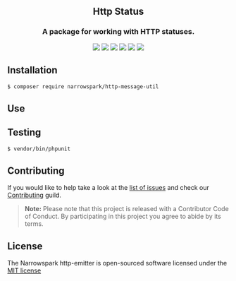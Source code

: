 <h2 align="center">Http Status</h2>
<h3 align="center">A package for working with HTTP statuses.</h3>
<p align="center">
    <a href="https://github.com/narrowspark/http-message-util/releases"><img src="https://img.shields.io/packagist/v/narrowspark/http-message-util.svg?style=flat-square"></a>
    <a href="https://php.net/"><img src="https://img.shields.io/badge/php-%5E7.1.0-8892BF.svg?style=flat-square"></a>
    <a href="https://travis-ci.org/narrowspark/http-message-util"><img src="https://img.shields.io/travis/narrowspark/http-message-util/master.svg?style=flat-square"></a>
    <a href="https://codecov.io/gh/narrowspark/http-message-util"><img src="https://img.shields.io/codecov/c/github/narrowspark/http-message-util/master.svg?style=flat-square"></a>
    <a href="https://packagist.org/packages/narrowspark/http-message-util"><img src="https://img.shields.io/packagist/dt/narrowspark/http-message-util.svg?style=flat-square"></a>
    <a href="http://opensource.org/licenses/MIT"><img src="https://img.shields.io/badge/license-MIT-brightgreen.svg?style=flat-square"></a>
</p>

Installation
------------

```bash
$ composer require narrowspark/http-message-util
```

Use
------------

Testing
------------

``` bash
$ vendor/bin/phpunit
```

Contributing
------------

If you would like to help take a look at the [list of issues](http://github.com/narrowspark/http-emitter/issues) and check our [Contributing](CONTRIBUTING.md) guild.

> **Note:** Please note that this project is released with a Contributor Code of Conduct. By participating in this project you agree to abide by its terms.


License
---------------

The Narrowspark http-emitter is open-sourced software licensed under the [MIT license](http://opensource.org/licenses/MIT)
